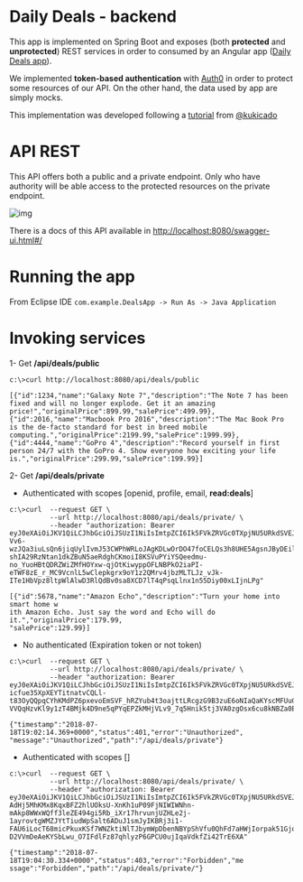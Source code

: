 # Daily Deals - backend
This app is implemented on Spring Boot and exposes (both __protected__ and __unprotected__) REST services in order to consumed by an Angular app ([Daily Deals app](https://github.com/jpOlivo/daily-deals-frontend)).

We implemented __token-based authentication__ with [Auth0](https://auth0.com/) in order to protect some resources of our API. On the other hand, the data used by app are simply mocks.

This implementation was developed following a [tutorial](https://auth0.com/blog/angular-2-authentication/) from [@kukicado](https://twitter.com/kukicado)


# API REST
This API offers both a public and a private endpoint. Only who have authority will be able access to the protected resources on the private endpoint.

![img](https://i.imgur.com/srXDdBy.png)

There is a docs of this API available in [http://localhost:8080/swagger-ui.html#/](http://localhost:8080/swagger-ui.html#/)



# Running the app
From Eclipse IDE `com.example.DealsApp -> Run As -> Java Application`

# Invoking services

1- Get __/api/deals/public__

```
c:\>curl http://localhost:8080/api/deals/public 

[{"id":1234,"name":"Galaxy Note 7","description":"The Note 7 has been fixed and will no longer explode. Get it an amazing price!","originalPrice":899.99,"salePrice":499.99},{"id":2016,"name":"Macbook Pro 2016","description":"The Mac Book Pro is the de-facto standard for best in breed mobile computing.","originalPrice":2199.99,"salePrice":1999.99},{"id":4444,"name":"GoPro 4","description":"Record yourself in first person 24/7 with the GoPro 4. Show everyone how exciting your life is.","originalPrice":299.99,"salePrice":199.99}]
```

2- Get __/api/deals/private__

* Authenticated with scopes [openid, profile, email, __read:deals__]

```
c:\>curl  --request GET \
		  --url http://localhost:8080/api/deals/private/ \
		  --header "authorization: Bearer eyJ0eXAiOiJKV1QiLCJhbGciOiJSUzI1NiIsImtpZCI6Ik5FVkZRVGc0TXpjNU5URkdSVEJHT0VZMk5qZERSamN5UkVaRk5qQkZORFk1T1RSRU5qQkRNQSJ9.eyJpc3MiOiJodHRwczovL2pwLW9saXZvLmF1dGgwLmNvbS8iLCJzdWIiOiJnb29nbGUtb2F1dGgyfDExNjI1ODA1MDM2NTUyOTg5ODMxMiIsImF1ZCI6WyJodHRwOi8vbG9jYWxob3N0OjgwODAiLCJodHRwczovL2pwLW9saXZvLmF1dGgwLmNvbS91c2VyaW5mbyJdLCJpYXQiOjE1MzE5Mzk3MzcsImV4cCI6MTUzMTk0NjkzNywiYXpwIjoib2lXUXQwS2RaRURMU1BIU3FoRHFxUk5vZUJPQ3R2M1IiLCJzY29wZSI6Im9wZW5pZCBwcm9maWxlIGVtYWlsIHJlYWQ6ZGVhbHMifQ.J4WNSiDGvusqVTDpG3SND6jNL-Vv6-wzJQa3iuLsQn6jiqUylIvmJ53CWPhWRLoJAgKDLwOrDO47foCELQs3h8UHE5AgsnJByDEilcpnEsi0D2W5IXJA5FpsLYAal3cop-shIA29RzNtan1dkZBuN5aeRdghCKmoiI8KSVuPYiYSQeedmu-no_YuoHBtQDRZWiZMfHOYxw-qjOtKiwyppOFLNBPkO2iaPI-eTWF8zE_r_MC9VcnlL5wClepkgrx9oY1z2QMrv4jbzMLTLJz_vJk-ITe1HbVpz8ltpWlAlwD3RlQdBv0sa8XCD7lT4qPsqLlnx1n55Diy00xLIjnLPg"

[{"id":5678,"name":"Amazon Echo","description":"Turn your home into smart home w
ith Amazon Echo. Just say the word and Echo will do it.","originalPrice":179.99,
"salePrice":129.99}]
```

* No authenticated (Expiration token or not token)

```
c:\>curl  --request GET \
		  --url http://localhost:8080/api/deals/private/ \
		  --header "authorization: Bearer eyJ0eXAiOiJKV1QiLCJhbGciOiJSUzI1NiIsImtpZCI6Ik5FVkZRVGc0TXpjNU5URkdSVEJHT0VZMk5qZERSamN5UkVaRk5qQkZORFk1T1RSRU5qQkRNQSJ9.eyJpc3MiOiJodHRwczovL2pwLW9saXZvLmF1dGgwLmNvbS8iLCJzdWIiOiJnb29nbGUtb2F1dGgyfDExNjI1ODA1MDM2NTUyOTg5ODMxMiIsImF1ZCI6WyJodHRwOi8vbG9jYWxob3N0OjgwODAiLCJodHRwczovL2pwLW9saXZvLmF1dGgwLmNvbS91c2VyaW5mbyJdLCJpYXQiOjE1MzE4Mzk0MTIsImV4cCI6MTUzMTg0NjYxMiwiYXpwIjoib2lXUXQwS2RaRURMU1BIU3FoRHFxUk5vZUJPQ3R2M1IiLCJzY29wZSI6Im9wZW5pZCBwcm9maWxlIGVtYWlsIHJlYWQ6ZGVhbHMifQ.VReod1pd_YeeKsWbSrNOdkCCr7PYqoKcXgvNVavlN-icfue35XpXEYTitnatvCQLl-t83OyQQpqCYhKMdPZ6pxevoEmSVF_hRZYub4t3oajttLRcgzG9B3zuE6oNIaQaKYscMFUuGcii0lSOUbrr3vwng4Ws4geyemE_Dh9Tkk9pHXAD6EraJ0XZ4QQ32xKrSpLKJws8Roixg50YkQtMz7_pK9_ZVfolKVkhrwqpvtg3jrZCayrhk8KJehf-VVQqHzvKl9y1zT4BMjk4D9ne5qPYqEPZkMHjVLv9_7q5Hnik5tj3VA0zgOsx6cu8kNBZa0EgYaj_bxqIXtWLaBrZfQ"

{"timestamp":"2018-07-18T19:02:14.369+0000","status":401,"error":"Unauthorized",
"message":"Unauthorized","path":"/api/deals/private"}
```

* Authenticated with scopes []

```
c:\>curl  --request GET \
		  --url http://localhost:8080/api/deals/private/ \
		  --header "authorization: Bearer eyJ0eXAiOiJKV1QiLCJhbGciOiJSUzI1NiIsImtpZCI6Ik5FVkZRVGc0TXpjNU5URkdSVEJHT0VZMk5qZERSamN5UkVaRk5qQkZORFk1T1RSRU5qQkRNQSJ9.eyJpc3MiOiJodHRwczovL2pwLW9saXZvLmF1dGgwLmNvbS8iLCJzdWIiOiJvaVdRdDBLZFpFRExTUEhTcWhEcXFSTm9lQk9DdHYzUkBjbGllbnRzIiwiYXVkIjoiaHR0cDovL2xvY2FsaG9zdDo4MDgwIiwiaWF0IjoxNTMxOTM5OTA1LCJleHAiOjE1MzIwMjYzMDUsImF6cCI6Im9pV1F0MEtkWkVETFNQSFNxaERxcVJOb2VCT0N0djNSIiwiZ3R5IjoiY2xpZW50LWNyZWRlbnRpYWxzIn0.iA2Ne7vhZVvvpR026_UyTzD7otnsoBrlb4MwhuQXq7jD9NRM-AdHj5MhKMx8KqxBFZ2hlUOksU-XnKh1uP09FjNIWIWNhn-mAkp8WWxWQff3leZE494gi5Rb_iXr17hrvunjUZHLe2j-1ayrovtgWMZJYtTiudWpSalt6ADuJ1smJyIKBRj3i1-FAU6iLocT68micPkuxKSf7WNZktiNlTJbymWpDbenNBYpShVfu0QhFd7aHWjIorpak51GjqpZ51adzrsNDixqbZKjk2nZS4yAUGf-D2VVmDeAeKYSbLwu_O7IFdlFz87qhlyzP6GPCU0ujIqaVdkfZi42TrE6XA"

{"timestamp":"2018-07-18T19:04:30.334+0000","status":403,"error":"Forbidden","me
ssage":"Forbidden","path":"/api/deals/private/"}
```  


